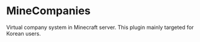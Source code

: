 # MineCompanies
Virtual company system in Minecraft server.
This plugin mainly targeted for Korean users.
